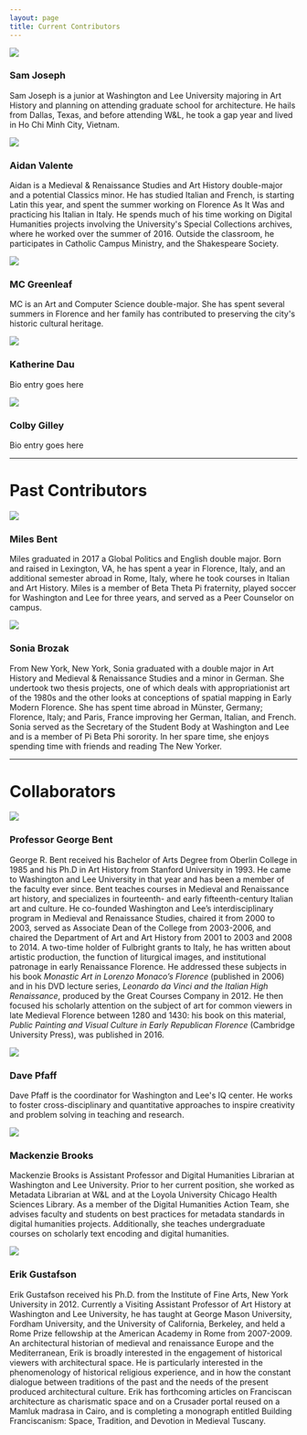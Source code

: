 ```yaml
---
layout: page
title: Current Contributors
---
```


<div class="posts">
  <article>
    <span><img src="assets/images/bio_josephs.jpg" /></span>
    <div class="content">
      <h3>Sam Joseph</h3>
      <p>Sam Joseph is a junior at Washington and Lee University majoring in Art History and planning on attending graduate school for architecture. He hails from Dallas, Texas, and before attending W&L, he took a gap year and lived in Ho Chi Minh City, Vietnam.</p>
    </div>
  </article>
  <article>
    <span><img src="assets/images/bio_valentea.jpg" /></span>
    <div class="content">
      <h3>Aidan Valente</h3>
      <p>Aidan is a Medieval & Renaissance Studies and Art History double-major and a potential Classics minor. He has studied Italian and French, is starting Latin this year, and spent the summer working on Florence As It Was and practicing his Italian in Italy. He spends much of his time working on Digital Humanities projects involving the University's Special Collections archives, where he worked over the summer of 2016. Outside the classroom, he participates in Catholic Campus Ministry,   and the Shakespeare Society.</p>
    </div>
  </article>
  <article>
    <span><img src="assets/images/bio_greenleafm.jpg" /></span>
    <div class="content">
      <h3>MC Greenleaf</h3>
      <p>MC is an Art and Computer Science double-major. She has spent several summers in Florence and her family has contributed to preserving the city's historic cultural heritage.</p>
    </div>
  </article>
  <article>
    <span><img src="assets/images/bio_dauk.jpg" /></span>
    <div class="content">
    <h3>Katherine Dau</h3>
    <p>Bio entry goes here</p>
    </div>
  </article>
  <article>
    <span><img src="assets/images/bio_gilleyc.jpg" /></span>
    <div class="content">
    <h3>Colby Gilley</h3>
    <p>Bio entry goes here</p>
    </div>
  </article>
</div>
<hr>
<h1>Past Contributors</h1>
<div class="posts">
  <article>
    <span><img src="assets/images/bio_bentm.jpg" /></span>
    <div class="content">
      <h3>Miles Bent</h3>
      <p>Miles graduated in 2017 a Global Politics and English double major. Born and raised in Lexington, VA, he has spent a year in Florence, Italy, and an additional semester abroad in Rome, Italy, where he took courses in Italian and Art History. Miles is a member of Beta Theta Pi fraternity, played soccer for Washington and Lee for three years, and served as a Peer Counselor on campus.</p>
    </div>
  </article>
  <article>
    <span><img src="assets/images/bio_brozaks.jpg" /></span>
    <div class="content">
      <h3>Sonia Brozak</h3>
      <p>From New York, New York, Sonia graduated with a double major in Art History and Medieval & Renaissance Studies and a minor in German. She undertook two thesis projects, one of which deals with appropriationist art of the 1980s and the other looks at conceptions of spatial mapping in Early Modern Florence. She has spent time abroad in Münster, Germany; Florence, Italy; and Paris, France improving her German, Italian, and French. Sonia served as the Secretary of the Student Body at Washington and Lee and is a member of Pi Beta Phi sorority. In her spare time, she enjoys spending time with friends and reading The New Yorker.</p>
    </div>
  </article>
</div>
<hr>
<h1>Collaborators</h1>
<div class="posts">
  <article>
    <span><img src="assets/images/bio_bentg.jpg" /></span>
    <div class="content">
      <h3>Professor George Bent</h3>
      <p>George R. Bent received his Bachelor of Arts Degree from Oberlin College in 1985 and his Ph.D in Art History from Stanford University in 1993. He came to Washington and Lee University in that year and has been a member of the faculty ever since. Bent teaches courses in Medieval and Renaissance art history, and specializes in fourteenth- and early fifteenth-century Italian art and culture. He co-founded Washington and Lee’s interdisciplinary program in Medieval and Renaissance Studies, chaired it from 2000 to 2003, served as Associate Dean of the College from 2003-2006, and chaired the Department of Art and Art History from 2001 to 2003 and 2008 to 2014. A two-time holder of Fulbright grants to Italy, he has written about artistic production, the function of liturgical images, and institutional patronage in early Renaissance Florence. He addressed these subjects in his book <i>Monastic Art in Lorenzo Monaco’s Florence</i> (published in 2006) and in his DVD lecture series, <i>Leonardo da Vinci and the Italian High Renaissance</i>, produced by the Great Courses Company in 2012. He then focused his scholarly attention on the subject of art for common viewers in late Medieval Florence between 1280 and 1430: his book on this material, <i>Public Painting and Visual Culture in Early Republican Florence</i> (Cambridge University Press), was published in 2016.</p>
    </div>
  </article>
  <article>
    <span><img src="assets/images/bio_pfaffd.jpg" /></span>
    <div class="content">
    <h3>Dave Pfaff</h3>
    <p>Dave Pfaff is the coordinator for Washington and Lee's IQ center. He works to foster cross-disciplinary and quantitative approaches to inspire creativity and problem solving in teaching and research.</p>
    </div>
  </article>
  <article>
    <span><img src="assets/images/bio_brooksm.jpg" /></span>
    <div class="content">
    <h3>Mackenzie Brooks</h3>
    <p>Mackenzie Brooks is Assistant Professor and Digital Humanities Librarian at Washington and Lee University. Prior to her current position, she worked as Metadata Librarian at W&L and at the Loyola University Chicago Health Sciences Library. As a member of the Digital Humanities Action Team, she advises faculty and students on best practices for metadata standards in digital humanities projects. Additionally, she teaches undergraduate courses on scholarly text encoding and digital humanities.</p>
    </div>
  </article>
  <article>
    <span><img src="assets/images/bio_gustafsone.jpg" /></span>
    <div class="content">
    <h3>Erik Gustafson</h3>
    <p>Erik Gustafson received his Ph.D. from the Institute of Fine Arts, New York University in 2012. Currently a Visiting Assistant Professor of Art History at Washington and Lee University, he has taught at George Mason University, Fordham University, and the University of California, Berkeley, and held a Rome Prize fellowship at the American Academy in Rome from 2007-2009. An architectural historian of medieval and renaissance Europe and the Mediterranean, Erik is broadly interested in the engagement of historical viewers with architectural space. He is particularly interested in the phenomenology of historical religious experience, and in how the constant dialogue between traditions of the past and the needs of the present produced architectural culture. Erik has forthcoming articles on Franciscan architecture as charismatic space and on a Crusader portal reused on a Mamluk madrasa in Cairo, and is completing a monograph entitled Building Franciscanism: Space, Tradition, and Devotion in Medieval Tuscany.</p>
    </div>
  </article>
</div>
